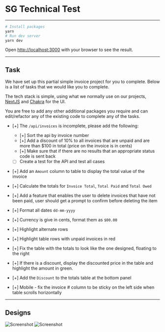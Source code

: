 # SG Technical Test

---

```bash
# Install packages
yarn
# Run dev server
yarn dev
```

Open [http://localhost:3000](http://localhost:3000) with your browser to see the result.

---
## Task
We have set up this partial simple invoice project for you to complete. 
Below is a list of tasks that we would like you to complete.

The tech stack is simple, using what we normally use on our projects, [NextJS](https://nextjs.org/docs) and [Chakra](https://chakra-ui.com/docs/components) for the UI.

You are free to add any other additional packages you require and can edit/refactor any of the existing code to complete any of the tasks.


- [+] The `/api/invoices` is incomplete, please add the following:
  - [+] Sort the api by invoice number
  - [+] Add a discount of 10% to all invoices that are unpaid and are more than $100 in total (price on the invoice is in cents)
  - [+] Make sure that if there are no results that an appropriate status code is sent back
  - [ ] Create a test for the API and test all cases

- [+] Add an `Amount` column to table to display the total value of the invoice

- [+] Calculate the totals for `Invoice Total`, `Total Paid` and `Total Owed`

- [+] Add a feature that enables the user to delete invoices that have not been paid, user should get a prompt to confirm before deleting the item

- [+] Format all dates `dd-mm-yyyy` 

- [+] Currency is give in cents, format them as `$00.00`

- [+] Highlight alternate rows

- [+] Highlight table rows with unpaid invoices in red

- [+] Fix the table with the totals to look like the one designed, floating to the right

- [+] If there is a discount, display the discounted price in the table and highlight the amount in green.

- [+] Add the `Discount` to the totals table at the bottom panel

- [+] Mobile - fix the invoice # column to be sticky on the left side when table scrolls horizontally 

---
## Designs
![Screenshot](./public/designs/design-invice-list.png)
![Screenshot](./public/designs/design-invice-list-delete.png)
